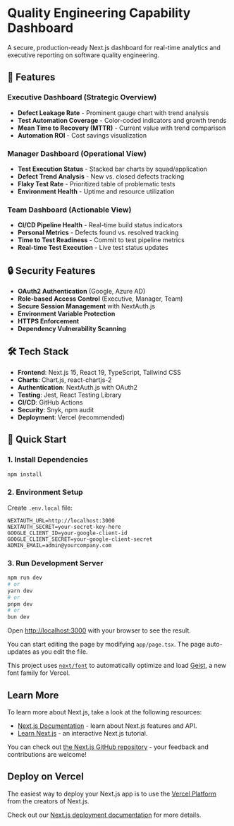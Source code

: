 # Quality Engineering Capability Dashboard

A secure, production-ready Next.js dashboard for real-time analytics and executive reporting on software quality engineering.

## 🚀 Features

### Executive Dashboard (Strategic Overview)
- **Defect Leakage Rate** - Prominent gauge chart with trend analysis
- **Test Automation Coverage** - Color-coded indicators and growth trends
- **Mean Time to Recovery (MTTR)** - Current value with trend comparison
- **Automation ROI** - Cost savings visualization

### Manager Dashboard (Operational View)
- **Test Execution Status** - Stacked bar charts by squad/application
- **Defect Trend Analysis** - New vs. closed defects tracking
- **Flaky Test Rate** - Prioritized table of problematic tests
- **Environment Health** - Uptime and resource utilization

### Team Dashboard (Actionable View)
- **CI/CD Pipeline Health** - Real-time build status indicators
- **Personal Metrics** - Defects found vs. resolved tracking
- **Time to Test Readiness** - Commit to test pipeline metrics
- **Real-time Test Execution** - Live test status updates

## 🔒 Security Features

- **OAuth2 Authentication** (Google, Azure AD)
- **Role-based Access Control** (Executive, Manager, Team)
- **Secure Session Management** with NextAuth.js
- **Environment Variable Protection**
- **HTTPS Enforcement**
- **Dependency Vulnerability Scanning**

## 🛠 Tech Stack

- **Frontend**: Next.js 15, React 19, TypeScript, Tailwind CSS
- **Charts**: Chart.js, react-chartjs-2
- **Authentication**: NextAuth.js with OAuth2
- **Testing**: Jest, React Testing Library
- **CI/CD**: GitHub Actions
- **Security**: Snyk, npm audit
- **Deployment**: Vercel (recommended)

## 🚀 Quick Start

### 1. Install Dependencies
```bash
npm install
```

### 2. Environment Setup
Create `.env.local` file:
```env
NEXTAUTH_URL=http://localhost:3000
NEXTAUTH_SECRET=your-secret-key-here
GOOGLE_CLIENT_ID=your-google-client-id
GOOGLE_CLIENT_SECRET=your-google-client-secret
ADMIN_EMAIL=admin@yourcompany.com
```

### 3. Run Development Server

```bash
npm run dev
# or
yarn dev
# or
pnpm dev
# or
bun dev
```

Open [http://localhost:3000](http://localhost:3000) with your browser to see the result.

You can start editing the page by modifying `app/page.tsx`. The page auto-updates as you edit the file.

This project uses [`next/font`](https://nextjs.org/docs/app/building-your-application/optimizing/fonts) to automatically optimize and load [Geist](https://vercel.com/font), a new font family for Vercel.

## Learn More

To learn more about Next.js, take a look at the following resources:

- [Next.js Documentation](https://nextjs.org/docs) - learn about Next.js features and API.
- [Learn Next.js](https://nextjs.org/learn) - an interactive Next.js tutorial.

You can check out [the Next.js GitHub repository](https://github.com/vercel/next.js) - your feedback and contributions are welcome!

## Deploy on Vercel

The easiest way to deploy your Next.js app is to use the [Vercel Platform](https://vercel.com/new?utm_medium=default-template&filter=next.js&utm_source=create-next-app&utm_campaign=create-next-app-readme) from the creators of Next.js.

Check out our [Next.js deployment documentation](https://nextjs.org/docs/app/building-your-application/deploying) for more details.
